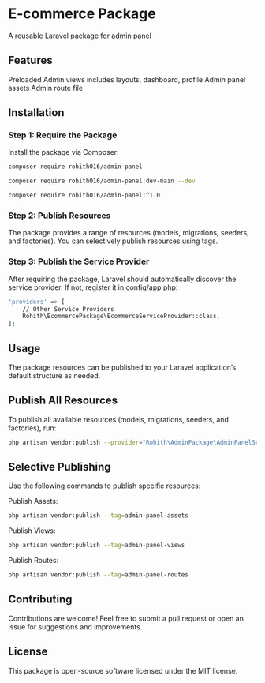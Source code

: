 # E-commerce Package
A reusable Laravel package for admin panel

## Features
Preloaded Admin views includes layouts, dashboard, profile
Admin panel assets
Admin route file

## Installation

### Step 1: Require the Package
Install the package via Composer:



```bash
composer require rohith016/admin-panel

composer require rohith016/admin-panel:dev-main --dev

composer require rohith016/admin-panel:^1.0

```

### Step 2: Publish Resources
The package provides a range of resources (models, migrations, seeders, and factories). You can selectively publish resources using tags.

### Step 3: Publish the Service Provider
After requiring the package, Laravel should automatically discover the service provider. If not, register it in config/app.php:

```bash
'providers' => [
    // Other Service Providers
    Rohith\EcommercePackage\EcommerceServiceProvider::class,
];
```

## Usage
The package resources can be published to your Laravel application’s default structure as needed.

## Publish All Resources
To publish all available resources (models, migrations, seeders, and factories), run:

```bash
php artisan vendor:publish --provider="Rohith\AdminPackage\AdminPanelServiceProvider"
```

## Selective Publishing
Use the following commands to publish specific resources:

Publish Assets:

```bash
php artisan vendor:publish --tag=admin-panel-assets
```
Publish Views:

```bash
php artisan vendor:publish --tag=admin-panel-views
```
Publish Routes:

```bash
php artisan vendor:publish --tag=admin-panel-routes
```

## Contributing
Contributions are welcome! Feel free to submit a pull request or open an issue for suggestions and improvements.

## License
This package is open-source software licensed under the MIT license.

